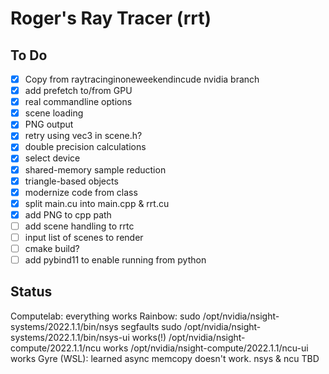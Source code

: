 # Roger's Ray Tracer (rrt)

## To Do

- [x] Copy from raytracinginoneweekendincude nvidia branch
- [x] add prefetch to/from GPU
- [x] real commandline options
- [x] scene loading
- [x] PNG output
- [x] retry using vec3 in scene.h?
- [x] double precision calculations
- [x] select device
- [x] shared-memory sample reduction
- [x] triangle-based objects
- [x] modernize code from class
- [x] split main.cu into main.cpp & rrt.cu
- [x] add PNG to cpp path
- [ ] add scene handling to rrtc
- [ ] input list of scenes to render
- [ ] cmake build?
- [ ] add pybind11 to enable running from python

## Status

Computelab: everything works
Rainbow:    sudo /opt/nvidia/nsight-systems/2022.1.1/bin/nsys    segfaults
            sudo /opt/nvidia/nsight-systems/2022.1.1/bin/nsys-ui works(!)
            /opt/nvidia/nsight-compute/2022.1.1/ncu              works
            /opt/nvidia/nsight-compute/2022.1.1/ncu-ui           works
Gyre (WSL): learned async memcopy doesn't work. nsys & ncu TBD